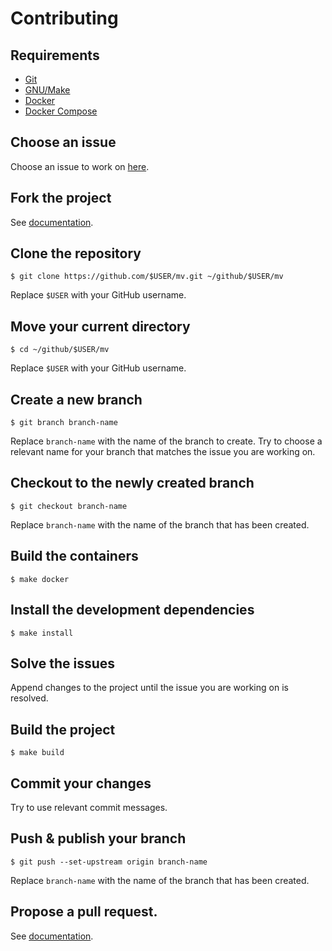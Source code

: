 # Contributing

## Requirements

- [Git](https://git-scm.com/)
- [GNU/Make](https://www.gnu.org/software/make/)
- [Docker](https://www.docker.com)
- [Docker Compose](https://docs.docker.com/compose/)

## Choose an issue

Choose an issue to work on [here](https://github.com/esgi-javascript-lab/mv/issues).

## Fork the project

See [documentation](https://help.github.com/en/github/getting-started-with-github/fork-a-repo).

## Clone the repository

```console
$ git clone https://github.com/$USER/mv.git ~/github/$USER/mv
```

Replace `$USER` with your GitHub username.

## Move your current directory

```console
$ cd ~/github/$USER/mv
```

Replace `$USER` with your GitHub username.

## Create a new branch

```console
$ git branch branch-name
```

Replace `branch-name` with the name of the branch to create. Try to choose a relevant name for your branch that matches the issue you are working on.

## Checkout to the newly created branch

```console
$ git checkout branch-name
```

Replace `branch-name` with the name of the branch that has been created.

## Build the containers

```console
$ make docker
```

## Install the development dependencies

```console
$ make install
```

## Solve the issues

Append changes to the project until the issue you are working on is resolved.

## Build the project

```console
$ make build
```

## Commit your changes

Try to use relevant commit messages.

## Push & publish your branch

```console
$ git push --set-upstream origin branch-name
```

Replace `branch-name` with the name of the branch that has been created.

## Propose a pull request.

See [documentation](https://help.github.com/en/github/collaborating-with-issues-and-pull-requests/creating-a-pull-request-from-a-fork).
